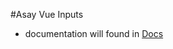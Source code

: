 #Asay Vue Inputs

- documentation will found in [Docs](https://asayhome.github.io/asay-vue-inputs/)
